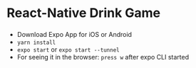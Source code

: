 # React-Native Drink Game

###
- Download Expo App for iOS or Android
- ```yarn install```
- ```expo start``` or ```expo start --tunnel```
- For seeing it in the browser: ```press w``` after expo CLI started